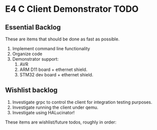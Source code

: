 
# E4 C Client Demonstrator TODO

## Essential Backlog

These are items that should be done as fast as possible.

 1. Implement command line functionality
 1. Organize code
 1. Demonstrator support: 
     1. AVR
     1. ARM D11 board + ethernet shield.
     1. STM32 dev board + ethernet shield.

## Wishlist backlog

 1. Investigate grpc to control the client for integration testing purposes.
 1. Investigate running the client under qemu.
 1. Investigate using HALucinator!

These items are wishlist/future todos, roughly in order:


